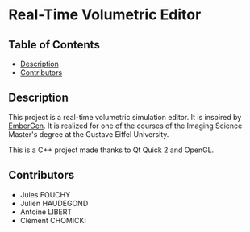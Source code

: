 # Real-Time Volumetric Editor

## Table of Contents

- [Description](#description)
- [Contributors](#contributors)

## Description

This project is a real-time volumetric simulation editor. It is inspired by [EmberGen](https://jangafx.com/software/embergen/). It is realized for one of the courses of the Imaging Science Master's degree at the Gustave Eiffel University.

This is a C++ project made thanks to Qt Quick 2 and OpenGL.

## Contributors

- Jules FOUCHY
- Julien HAUDEGOND
- Antoine LIBERT
- Clément CHOMICKI
